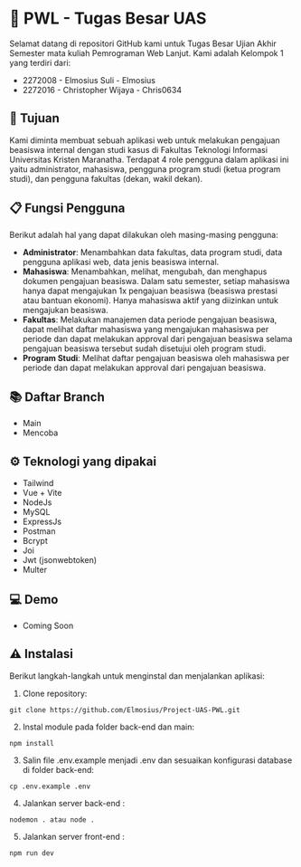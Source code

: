 # 🚀 PWL - Tugas Besar UAS

Selamat datang di repositori GitHub kami untuk Tugas Besar Ujian Akhir Semester mata kuliah Pemrograman Web Lanjut. Kami adalah Kelompok 1 yang terdiri dari:

- 2272008 - Elmosius Suli - Elmosius
- 2272016 - Christopher Wijaya - Chris0634

## 🎯 Tujuan

Kami diminta membuat sebuah aplikasi web untuk melakukan pengajuan beasiswa internal dengan studi kasus di Fakultas Teknologi Informasi Universitas Kristen Maranatha. Terdapat 4 role pengguna dalam aplikasi ini yaitu administrator, mahasiswa, pengguna program studi (ketua program studi), dan pengguna fakultas (dekan, wakil dekan).

## 📋 Fungsi Pengguna

Berikut adalah hal yang dapat dilakukan oleh masing-masing pengguna:

- **Administrator**: Menambahkan data fakultas, data program studi, data pengguna aplikasi web, data jenis beasiswa internal.
- **Mahasiswa**: Menambahkan, melihat, mengubah, dan menghapus dokumen pengajuan beasiswa. Dalam satu semester, setiap mahasiswa hanya dapat mengajukan 1x pengajuan beasiswa (beasiswa prestasi atau bantuan ekonomi). Hanya mahasiswa aktif yang diizinkan untuk mengajukan beasiswa.
- **Fakultas**: Melakukan manajemen data periode pengajuan beasiswa, dapat melihat daftar mahasiswa yang mengajukan mahasiswa per periode dan dapat melakukan approval dari pengajuan beasiswa selama pengajuan beasiswa tersebut sudah disetujui oleh program studi.
- **Program Studi**: Melihat daftar pengajuan beasiswa oleh mahasiswa per periode dan dapat melakukan approval dari pengajuan beasiswa.

## 📚 Daftar Branch

- Main
- Mencoba

## ⚙️ Teknologi yang dipakai

- Tailwind
- Vue + Vite
- NodeJs
- MySQL 
- ExpressJs
- Postman
- Bcrypt
- Joi
- Jwt (jsonwebtoken)
- Multer

## 💻 Demo
- Coming Soon

## ⚠️ Instalasi
Berikut langkah-langkah untuk menginstal dan menjalankan aplikasi:
1. Clone repository:
```
git clone https://github.com/Elmosius/Project-UAS-PWL.git
```
2. Instal module pada folder back-end dan main:
```
npm install
```
3. Salin file .env.example menjadi .env dan sesuaikan konfigurasi database di folder back-end:
```
cp .env.example .env
```
4. Jalankan server back-end :
```
nodemon . atau node .
```
5. Jalankan server front-end :
```
npm run dev
```
